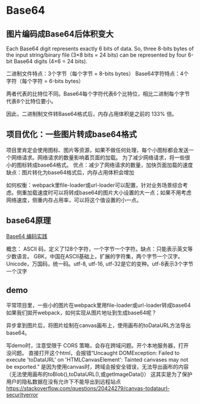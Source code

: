 # Base64

## 图片编码成Base64后体积变大

Each Base64 digit represents exactly 6 bits of data. 
So, three 8-bits bytes of the input string/binary file (3×8 bits = 24 bits) can be represented by four 6-bit Base64 digits (4×6 = 24 bits).

二进制文件特点：3个字节（每个字节 = 8-bits bytes）
Base64字符特点：4个字符（每个字符 = 6-bits bytes）

两者代表的比特位不同。Base64每个字符代表6个比特位，相比二进制每个字节代表8个比特位要小。

因此，二进制制文件转Base64格式后，内存占用体积是之前的 133% 倍。

## 项目优化：一些图片转成base64格式

项目里肯定会使用图标、图片等资源，如果不做任何处理，每个小图标都会发送一个网络请求。网络请求的数量影响着页面的加载。
为了减少网络请求，将一些很小的图标转成base64格式。
优点：减少了网络请求的数量，加快页面加载的速度
缺点：图片转化为base64格式后，内存占用体积会增加

如何权衡：webpack里file-loader或url-loader可以配置，针对业务场景综合考虑。侧重加载速度时可以将转成base64的图片大小设置的大一点；如果不用考虑网络速度，侧重内存占用率，可以将这个值设置的小一点。

## base64原理

[Base64 编码实践](https://juejin.cn/post/6850418109808508942)

概念：
ASCII 码，定义了128个字符，一个字节一个字符。缺点：只能表示英文等少数语言。
GBK，中国在ASCII基础上，扩展的字符集，两个字节一个汉字。
Unicode，万国码，统一码。utf-8, utf-16, utf-32是它的变种。utf-8表示3个字节一个汉字

## demo

平常项目里，一些小的图片在webpack里用file-loader或url-loader转成base64
如果我们拋开webpack，如何实现从图片地址到生成base64呢？

异步拿到图片后，将图片绘制在canvas画布上，使用画布的toDataURL方法导出base64。

写demo时，注意受限于 CORS 策略，会存在跨域问题。开个本地服务器，打开没问题。
直接打开这个html，会报错“Uncaught DOMException: Failed to execute 'toDataURL' on 'HTMLCanvasElement': Tainted canvases may not be exported.”
是因为使用canvas时，跨域会报安全错误，无法导出画布的内容（无法使用画布的toBlob(),toDataURL(),或getImageData()）
这其实是为了保护用户的隐私数据在没有允许下不能导出到远程站点
https://stackoverflow.com/questions/20424279/canvas-todataurl-securityerror

